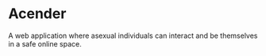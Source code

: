 # Acender
A web application where asexual individuals can interact and be themselves in a safe online space.
